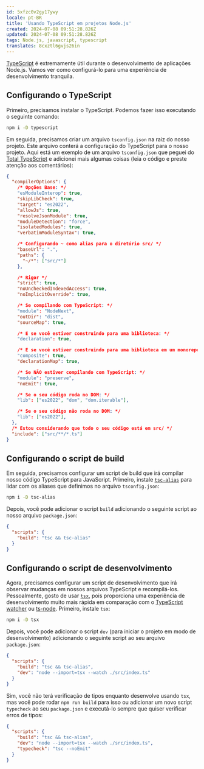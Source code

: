 ```yaml
---
id: 5xfzc0v2gy17ywy
locale: pt-BR
title: 'Usando TypeScript em projetos Node.js'
created: 2024-07-08 09:51:28.826Z
updated: 2024-07-08 09:51:28.826Z
tags: Node.js, javascript, typescript
translates: 8cxztl6gvjs26in
---
```

[TypeScript](https://www.typescriptlang.org/) é extremamente útil durante o desenvolvimento de aplicações Node.js. Vamos ver como configurá-lo para uma experiência de desenvolvimento tranquila.

## Configurando o TypeScript

Primeiro, precisamos instalar o TypeScript. Podemos fazer isso executando o seguinte comando:

```bash
npm i -D typescript
```

Em seguida, precisamos criar um arquivo `tsconfig.json` na raiz do nosso projeto. Este arquivo conterá a configuração do TypeScript para o nosso projeto. Aqui está um exemplo de um arquivo `tsconfig.json` que peguei do [Total TypeScript](https://www.totaltypescript.com/tsconfig-cheat-sheet) e adicionei mais algumas coisas (leia o código e preste atenção aos comentários):

```json
{
  "compilerOptions": {
    /* Opções Base: */
    "esModuleInterop": true,
    "skipLibCheck": true,
    "target": "es2022",
    "allowJs": true,
    "resolveJsonModule": true,
    "moduleDetection": "force",
    "isolatedModules": true,
    "verbatimModuleSyntax": true,

    /* Configurando ~ como alias para o diretório src/ */
    "baseUrl": ".",
    "paths": {
      "~/*": ["src/*"]
    },

    /* Rigor */
    "strict": true,
    "noUncheckedIndexedAccess": true,
    "noImplicitOverride": true,

    /* Se compilando com TypeScript: */
    "module": "NodeNext",
    "outDir": "dist",
    "sourceMap": true,

    /* E se você estiver construindo para uma biblioteca: */
    "declaration": true,

    /* E se você estiver construindo para uma biblioteca em um monorepo: */
    "composite": true,
    "declarationMap": true,

    /* Se NÃO estiver compilando com TypeScript: */
    "module": "preserve",
    "noEmit": true,

    /* Se o seu código roda no DOM: */
    "lib": ["es2022", "dom", "dom.iterable"],

    /* Se o seu código não roda no DOM: */
    "lib": ["es2022"],
  },
  /* Estou considerando que todo o seu código está em src/ */
  "include": ["src/**/*.ts"]
}
```

## Configurando o script de build

Em seguida, precisamos configurar um script de build que irá compilar nosso código TypeScript para JavaScript. Primeiro, instale [`tsc-alias`](https://www.npmjs.com/package/tsc-alias) para lidar com os aliases que definimos no arquivo `tsconfig.json`:

```bash
npm i -D tsc-alias
```

Depois, você pode adicionar o script `build` adicionando o seguinte script ao nosso arquivo `package.json`:

```json
{
  "scripts": {
    "build": "tsc && tsc-alias"
  }
}
```

## Configurando o script de desenvolvimento

Agora, precisamos configurar um script de desenvolvimento que irá observar mudanças em nossos arquivos TypeScript e recompilá-los. Pessoalmente, gosto de usar [`tsx`](https://tsx.is/), pois proporciona uma experiência de desenvolvimento muito mais rápida em comparação com o [TypeScript watcher](https://www.typescriptlang.org/docs/handbook/configuring-watch.html) ou [ts-node](https://typestrong.org/ts-node/). Primeiro, instale `tsx`:

```bash
npm i -D tsx
```

Depois, você pode adicionar o script `dev` (para iniciar o projeto em modo de desenvolvimento) adicionando o seguinte script ao seu arquivo `package.json`:

```json
{
  "scripts": {
    "build": "tsc && tsc-alias",
    "dev": "node --import=tsx --watch ./src/index.ts"
  }
}
```

Sim, você não terá verificação de tipos enquanto desenvolve usando `tsx`, mas você pode rodar `npm run build` para isso ou adicionar um novo script `typecheck` ao seu `package.json` e executá-lo sempre que quiser verificar erros de tipos:

```json
{
  "scripts": {
    "build": "tsc && tsc-alias",
    "dev": "node --import=tsx --watch ./src/index.ts",
    "typecheck": "tsc --noEmit"
  }
}
```
